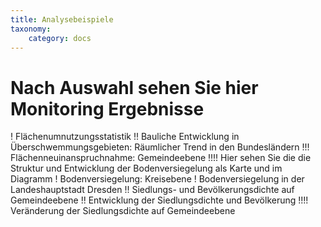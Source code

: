 ```yaml
---
title: Analysebeispiele
taxonomy:
    category: docs
---
```


# Nach Auswahl sehen Sie hier Monitoring Ergebnisse

! Flächenumnutzungsstatistik
!! Bauliche Entwicklung in Überschwemmungsgebieten: Räumlicher Trend in den Bundesländern
!!! Flächenneuinanspruchnahme: Gemeindeebene
!!!! Hier sehen Sie die die Struktur und Entwicklung der Bodenversiegelung als Karte und im Diagramm
! Bodenversiegelung: Kreisebene
! Bodenversiegelung in der Landeshauptstadt Dresden
!! Siedlungs- und Bevölkerungsdichte auf Gemeindeebene
!! Entwicklung der Siedlungsdichte und Bevölkerung
!!!! Veränderung der Siedlungsdichte auf Gemeindeebene
